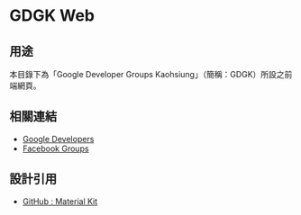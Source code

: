 GDGK Web
=================

## 用途

本目錄下為「Google Developer Groups Kaohsiung」（簡稱：GDGK）所設之前端網頁。


## 相關連結

* [Google Developers](https://developers.google.com/groups/chapter/104277263884572202041/)
* [Facebook Groups](https://www.facebook.com/groups/AKDGroup/)


## 設計引用

* [GitHub : Material Kit](https://github.com/creativetimofficial/material-kit)
